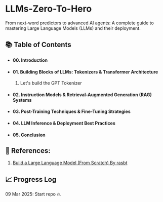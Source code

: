 # LLMs-Zero-To-Hero
From next-word predictors to advanced AI agents: A complete guide to mastering Large Language Models (LLMs) and their deployment.


## 📚 Table of Contents  

- #### **00. Introduction**  
- #### **01. Building Blocks of LLMs: Tokenizers & Transformer Architecture**  
    1. Let's build the GPT Tokenizer
- #### **02. Instruction Models & Retrieval-Augmented Generation (RAG) Systems**  
- #### **03. Post-Training Techniques & Fine-Tuning Strategies**  
- #### **04. LLM Inference & Deployment Best Practices**  
- #### **05. Conclusion**  

## 🔗 References:

1. [Build a Large Language Model (From Scratch) By rasbt](https://github.com/rasbt/LLMs-from-scratch?tab=readme-ov-file)


## 📈 Progress Log

09 Mar 2025: Start repo 🔥.
